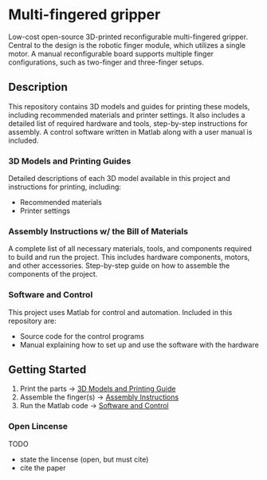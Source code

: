 # Multi-fingered gripper

Low-cost open-source 3D-printed reconfigurable multi-fingered gripper. Central to the design is the robotic finger module, which utilizes a single motor. A manual reconfigurable board supports multiple finger configurations, such as two-finger and three-finger setups.

## Description

This repository contains 3D models and guides for printing these models, including recommended materials and printer settings. It also includes a detailed list of required hardware and tools, step-by-step instructions for assembly. A control software written in Matlab along with a user manual is included.

### 3D Models and Printing Guides

Detailed descriptions of each 3D model available in this project and instructions for printing, including:
- Recommended materials
- Printer settings

### Assembly Instructions w/ the Bill of Materials

A complete list of all necessary materials, tools, and components required to build and run the project. This includes hardware components, motors, and other accessories. Step-by-step guide on how to assemble the components of the project.

### Software and Control

This project uses Matlab for control and automation. Included in this repository are:
- Source code for the control programs
- Manual explaining how to set up and use the software with the hardware

## Getting Started

1. Print the parts -> [3D Models and Printing Guide](3D_models/)
2. Assemble the finger(s) -> [Assembly Instructions](assembly/)
3. Run the Matlab code -> [Software and Control](SW/)

### Open Lincense
TODO
- state the lincense (open, but must cite)
- cite the paper
